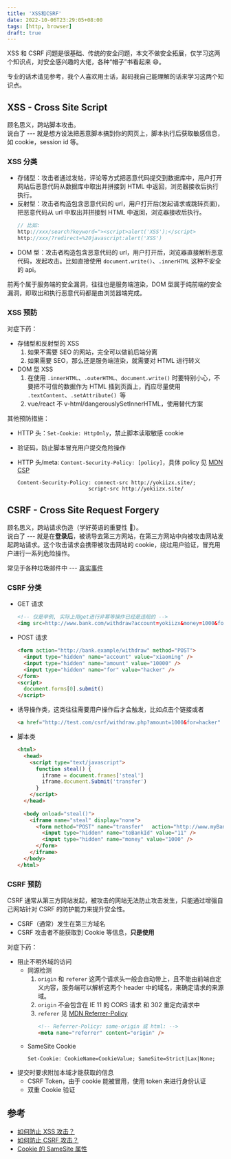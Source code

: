 ```yaml
---
title: 'XSS和CSRF'
date: 2022-10-06T23:29:05+08:00
tags: [http, browser]
draft: true
---
```


XSS 和 CSRF 问题是很基础、传统的安全问题，本文不做安全拓展，仅学习这两个知识点，对安全感兴趣的大佬，各种“帽子”书看起来 😄。

专业的话术请见参考，我个人喜欢用土话，起码我自己能理解的话来学习这两个知识点。

## XSS - Cross Site Script

顾名思义，跨站脚本攻击。  
说白了 --- 就是想方设法把恶意脚本搞到你的网页上，脚本执行后获取敏感信息，如 cookie，session id 等。

### XSS 分类

- 存储型：攻击者通过发帖，评论等方式把恶意代码提交到数据库中，用户打开网站后恶意代码从数据库中取出并拼接到 HTML 中返回，浏览器接收后执行执行。
- 反射型：攻击者构造包含恶意代码的 url，用户打开后(发起请求或跳转页面)，把恶意代码从 url 中取出并拼接到 HTML 中返回，浏览器接收后执行。
  ```js
  // 比如:
  http://xxx/search?keyword="><script>alert('XSS');</script>
  http://xxx/?redirect=%20javascript:alert('XSS')
  ```
- DOM 型：攻击者构造包含恶意代码的 url，用户打开后，浏览器直接解析恶意代码，发起攻击。比如直接使用 `document.write()`、`.innerHTML` 这种不安全的 api。

前两个属于服务端的安全漏洞，往往也是服务端渲染，DOM 型属于纯前端的安全漏洞，即取出和执行恶意代码都是由浏览器端完成。

### XSS 预防

对症下药：

- 存储型和反射型的 XSS
  1. 如果不需要 SEO 的网站，完全可以做前后端分离
  2. 如果需要 SEO，那么还是服务端渲染，就需要对 HTML 进行转义
- DOM 型 XSS
  1. 在使用 `.innerHTML`、`.outerHTML`、`document.write()` 时要特别小心，不要把不可信的数据作为 HTML 插到页面上，而应尽量使用 `.textContent`、`.setAttribute() `等
  2. vue/react 不 v-html/dangerouslySetInnerHTML，使用替代方案

其他预防措施：

- HTTP 头：`Set-Cookie: HttpOnly`，禁止脚本读取敏感 cookie
- 验证码，防止脚本冒充用户提交危险操作
- HTTP 头/meta: `Content-Security-Policy: [policy]`，具体 policy 见 [MDN CSP](https://developer.mozilla.org/zh-CN/docs/Web/HTTP/Headers/Content-Security-Policy#%E8%A7%84%E8%8C%83)

  ```http
  Content-Security-Policy: connect-src http://yokiizx.site/;
                         script-src http://yokiizx.site/
  ```

## CSRF - Cross Site Request Forgery

顾名思义，跨站请求伪造（学好英语的重要性 👻）。  
说白了 --- 就是在**登录后**，被诱导去第三方网站，在第三方网站中向被攻击网站发起跨站请求。这个攻击请求会携带被攻击网站的 cookie，绕过用户验证，冒充用户进行一系列危险操作。

常见于各种垃圾邮件中 --- [真实事件](https://www.davidairey.com/google-gmail-security-hijack/)

### CSRF 分类

- GET 请求
  ```html
  <!-- 仅是举例, 实际上用get进行非幂等操作已经是违规的 -->
  <img src=http://www.bank.com/withdraw?account=yokiizx&money=1000&for=hacker>
  ```
- POST 请求

  ```html
  <form action="http://bank.example/withdraw" method="POST">
    <input type="hidden" name="account" value="xiaoming" />
    <input type="hidden" name="amount" value="10000" />
    <input type="hidden" name="for" value="hacker" />
  </form>
  <script>
    document.forms[0].submit()
  </script>
  ```

- 诱导操作类，这类往往需要用户操作后才会触发，比如点击个链接或者

  ```html
  <a href="http://test.com/csrf/withdraw.php?amount=1000&for=hacker" taget="_blank">重磅消息！！</a>
  ```

- 脚本类
  ```html
  <html>
    <head>
      <script type="text/javascript">
        function steal() {
          iframe = document.frames['steal']
          iframe.document.Submit('transfer')
        }
      </script>
    </head>
    　　
    <body onload="steal()">
      <iframe name="steal" display="none">
        <form method="POST" name="transfer" 　action="http://www.myBank.com/Transfer.php">
          <input type="hidden" name="toBankId" value="11" />
          <input type="hidden" name="money" value="1000" />
        </form>
      </iframe>
    </body>
  </html>
  ```

### CSRF 预防

CSRF 通常从第三方网站发起，被攻击的网站无法防止攻击发生，只能通过增强自己网站针对 CSRF 的防护能力来提升安全性。

- CSRF（通常）发生在第三方域名
- CSRF 攻击者不能获取到 Cookie 等信息，**只是使用**

对症下药：

- 阻止不明外域的访问
  - 同源检测
    1. `origin` 和 `referer` 这两个请求头一般会自动带上，且不能由前端自定义内容，服务端可以解析这两个 header 中的域名，来确定请求的来源域。
    2. `origin` 不会包含在 IE 11 的 CORS 请求 和 302 重定向请求中
    3. `referer` 见 [MDN Referrer-Policy](https://developer.mozilla.org/en-US/docs/Web/HTTP/Headers/Referrer-Policy)
       ```html
       <!-- Referrer-Policy: same-origin 或 html: -->
       <meta name="referrer" content="origin" />
       ```
  - SameSite Cookie
    ```http
    Set-Cookie: CookieName=CookieValue; SameSite=Strict|Lax|None;
    ```
- 提交时要求附加本域才能获取的信息
  - CSRF Token，由于 cookie 能被冒用，使用 token 来进行身份认证
  - 双重 Cookie 验证

## 参考

- [如何防止 XSS 攻击？](https://tech.meituan.com/2018/09/27/fe-security.html)
- [如何防止 CSRF 攻击？](https://tech.meituan.com/2018/10/11/fe-security-csrf.html)
- [Cookie 的 SameSite 属性](https://www.ruanyifeng.com/blog/2019/09/cookie-samesite.html)
